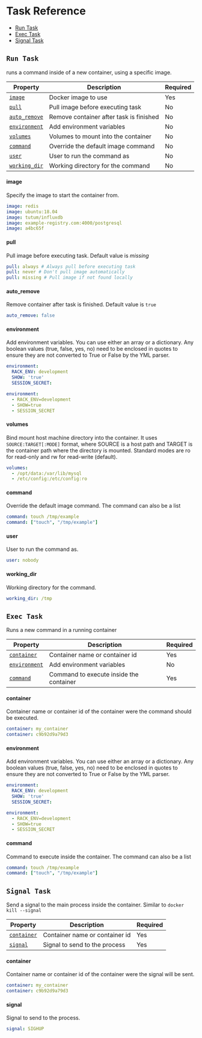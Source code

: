 # Task Reference

- [Run Task](#run-task)
- [Exec Task](#exec-task)
- [Signal Task](#signal-task)


## `Run Task`

runs a command inside of a new container, using a specific image.

| Property | Description | Required |
|-|-|-|
| [`image`](#image) | Docker image to use | Yes |
| [`pull`](#pull) | Pull image before executing task | No |
| [`auto_remove`](#auto_remove) | Remove container after task is finished | No |
| [`environment`](#environment) | Add environment variables | No |
| [`volumes`](#volumes) | Volumes to mount into the container | No |
| [`command`](#command) | Override the default image command | No |
| [`user`](#user) | User to run the command as | No |
| [`working_dir`](#working_dir) | Working directory for the command | No |


#### **image**
Specify the image to start the container from.
```yml
image: redis
image: ubuntu:18.04
image: tutum/influxdb
image: example-registry.com:4000/postgresql
image: a4bc65f
```

#### **pull**
Pull image before executing task. Default value is *missing* 
```yml
pull: always # Always pull before executing task
pull: never # Don't pull image automatically
pull: missing # Pull image if not found locally
```

#### **auto_remove**
Remove container after task is finished. Default value is `true`

```yml
auto_remove: false
```

#### **environment**
Add environment variables. You can use either an array or a dictionary. Any boolean values (true, false, yes, no) need to be enclosed in quotes to ensure they are not converted to True or False by the YML parser.

```yml
environment:
  RACK_ENV: development
  SHOW: 'true'
  SESSION_SECRET:

environment:
  - RACK_ENV=development
  - SHOW=true
  - SESSION_SECRET
```

#### **volumes**
Bind mount host machine directory into the container. It uses `SOURCE:TARGET[:MODE]` format, where SOURCE is a host path and TARGET is the container path where the directory is mounted. Standard modes are ro for read-only and rw for read-write (default).

```yml
volumes:
  - /opt/data:/var/lib/mysql
  - /etc/config:/etc/config:ro
```

#### **command**
Override the default image command. The command can also be a list

```yml
command: touch /tmp/example
command: ["touch", "/tmp/example"]
```

#### **user**
User to run the command as.

```yml
user: nobody
```

#### **working_dir**
Working directory for the command.

```yml
working_dir: /tmp
```

## `Exec Task`

Runs a new command in a running container

| Property | Description | Required |
|-|-|-|
| [`container`](#container) | Container name or container id | Yes |
| [`environment`](#environment) | Add environment variables | No |
| [`command`](#command) | Command to execute inside the container | Yes |


#### **container**
Container name or container id of the container were the command should be executed.

```yml
container: my_container
container: c9b92d9a79d3
```

#### **environment**
Add environment variables. You can use either an array or a dictionary. Any boolean values (true, false, yes, no) need to be enclosed in quotes to ensure they are not converted to True or False by the YML parser.

```yml
environment:
  RACK_ENV: development
  SHOW: 'true'
  SESSION_SECRET:

environment:
  - RACK_ENV=development
  - SHOW=true
  - SESSION_SECRET
```

#### **command**
Command to execute inside the container. The command can also be a list

```yml
command: touch /tmp/example
command: ["touch", "/tmp/example"]
```

## `Signal Task`
Send a signal to the main process inside the container. Similar to `docker kill --signal`

| Property | Description | Required |
|-|-|-|
| [`container`](#container) | Container name or container id | Yes |
| [`signal`](#signal) | Signal to send to the process | Yes |

#### **container**
Container name or container id of the container were the signal will be sent.

```yml
container: my_container
container: c9b92d9a79d3
```

#### **signal**
Signal to send to the process.

```yml
signal: SIGHUP
```
